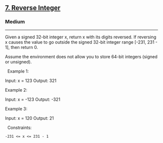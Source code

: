 <h2><a href="https://leetcode.com/problems/reverse-integer/">7. Reverse Integer</a></h2><h3>Medium</h3><hr>Given a signed 32-bit integer x, return x with its digits reversed. If reversing x causes the value to go outside the signed 32-bit integer range [-231, 231 - 1], then return 0.

Assume the environment does not allow you to store 64-bit integers (signed or unsigned).

 
Example 1:

Input: x = 123
Output: 321


Example 2:

Input: x = -123
Output: -321


Example 3:

Input: x = 120
Output: 21


 
Constraints:


	-231 <= x <= 231 - 1

